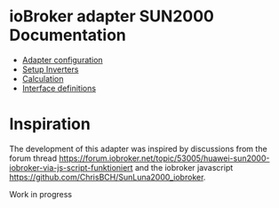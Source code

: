 # ioBroker adapter SUN2000 Documentation

* [Adapter configuration](./configuration.md)
* [Setup Inverters](./inverter.md)
* [Calculation](./calculation.md)
* [Interface definitions](./definitions.md)

# Inspiration

The development of this adapter was inspired by discussions from the forum thread https://forum.iobroker.net/topic/53005/huawei-sun2000-iobroker-via-js-script-funktioniert and the iobroker javascript https://github.com/ChrisBCH/SunLuna2000_iobroker.

Work in progress
